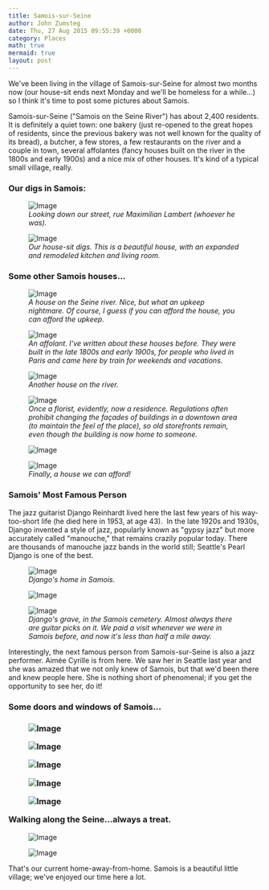 ```yaml
---
title: Samois-sur-Seine
author: John Zumsteg
date: Thu, 27 Aug 2015 09:55:39 +0000
category: Places
math: true
mermaid: true
layout: post
---
```

We've been living in the village of Samois-sur-Seine for almost two months now (our house-sit ends next Monday and we'll be homeless for a while...) so I think it's time to post some pictures about Samois.

Samois-sur-Seine ("Samois on the Seine River") has about 2,400 residents. It is definitely a quiet town: one bakery (just re-opened to the great hopes of residents, since the previous bakery was not well known for the quality of its bread), a butcher, a few stores, a few restaurants on the river and a couple in town, several affolantes (fancy houses built on the river in the 1800s and early 1900s) and a nice mix of other houses. It's kind of a typical small village, really.
<h3>Our digs in Samois:</h3>
<figure>
	<img src="{{"/assets/images/2015/08/Samois-23.jpg" | prepend: site.baseurl | prepend: site.url }}" alt="Image" />
	<figcaption><em>Looking down our street, rue Maximilian Lambert (whoever he was).</em></figcaption>
</figure>



<figure>
	<img src="{{"/assets/images/2015/08/Samois-24.jpg" | prepend: site.baseurl | prepend: site.url }}" alt="Image" />
	<figcaption><em>Our house-sit digs. This is a beautiful house, with an expanded and remodeled kitchen and living room.</em></figcaption>
</figure>


<h3>Some other Samois houses...</h3>
<figure>
	<img src="{{"/assets/images/2015/08/Samois-15.jpg" | prepend: site.baseurl | prepend: site.url }}" alt="Image" />
	<figcaption><em>A house on the Seine river. Nice, but what an upkeep nightmare. Of course, I guess if you can afford the house, you can afford the upkeep.</em></figcaption>
</figure>



<figure>
	<img src="{{"/assets/images/2015/08/Samois-14.jpg" | prepend: site.baseurl | prepend: site.url }}" alt="Image" />
	<figcaption><em>An affolant. I've written about these houses before. They were built in the late 1800s and early 1900s, for people who lived in Paris and came here by train for weekends and vacations.</em></figcaption>
</figure>



<figure>
	<img src="{{"/assets/images/2015/08/Samois-12.jpg" | prepend: site.baseurl | prepend: site.url }}" alt="Image" />
	<figcaption><em>Another house on the river.</em></figcaption>
</figure>



<figure>
	<img src="{{"/assets/images/2015/08/Samois-20.jpg" | prepend: site.baseurl | prepend: site.url }}" alt="Image" />
	<figcaption><em>Once a florist, evidently, now a residence. Regulations often prohibit changing the façades of buildings in a downtown area (to maintain the feel of the place), so old storefronts remain, even though the building is now home to someone.</em></figcaption>
</figure>



<figure>
	<img src="{{"/assets/images/2015/08/Samois-21.jpg" | prepend: site.baseurl | prepend: site.url }}" alt="Image" />
	<figcaption></figcaption>
</figure>



<figure>
	<img src="{{"/assets/images/2015/08/Samois-4.jpg" | prepend: site.baseurl | prepend: site.url }}" alt="Image" />
	<figcaption><em>Finally, a house we can afford!</em></figcaption>
</figure>


<h3>Samois' Most Famous Person</h3>
The jazz guitarist Django Reinhardt lived here the last few years of his way-too-short life (he died here in 1953, at age 43).  In the late 1920s and 1930s, Django invented a style of jazz, popularly known as "gypsy jazz" but more accurately called "manouche," that remains crazily popular today. There are thousands of manouche jazz bands in the world still; Seattle's Pearl Django is one of the best.

<figure>
	<img src="{{"/assets/images/2015/08/Samois-10.jpg" | prepend: site.baseurl | prepend: site.url }}" alt="Image" />
	<figcaption><em>Django's home in Samois.</em></figcaption>
</figure>



<figure>
	<img src="{{"/assets/images/2015/08/Samois-3.jpg" | prepend: site.baseurl | prepend: site.url }}" alt="Image" />
	<figcaption></figcaption>
</figure>



<figure>
	<img src="{{"/assets/images/2015/08/Samois.jpg" | prepend: site.baseurl | prepend: site.url }}" alt="Image" />
	<figcaption><em>Django's grave, in the Samois cemetery. Almost always there are guitar picks on it. We paid a visit whenever we were in Samois before, and now it's less than half a mile away.</em></figcaption>
</figure>



Interestingly, the next famous person from Samois-sur-Seine is also a jazz performer. Aimée Cyrille is from here. We saw her in Seattle last year and she was amazed that we not only knew of Samois, but that we'd been there and knew people here. She is nothing short of phenomenal; if you get the opportunity to see her, do it!
<h3>Some doors and windows of Samois...</h3>
<h3><figure>
	<img src="{{"/assets/images/2015/08/Samois-22.jpg" | prepend: site.baseurl | prepend: site.url }}" alt="Image" />
	<figcaption></figcaption>
</figure>

 <figure>
	<img src="{{"/assets/images/2015/08/Samois-17.jpg" | prepend: site.baseurl | prepend: site.url }}" alt="Image" />
	<figcaption></figcaption>
</figure>

 <figure>
	<img src="{{"/assets/images/2015/08/Samois-9.jpg" | prepend: site.baseurl | prepend: site.url }}" alt="Image" />
	<figcaption></figcaption>
</figure>

 <figure>
	<img src="{{"/assets/images/2015/08/Samois-8.jpg" | prepend: site.baseurl | prepend: site.url }}" alt="Image" />
	<figcaption></figcaption>
</figure>

 <figure>
	<img src="{{"/assets/images/2015/08/Samois-7.jpg" | prepend: site.baseurl | prepend: site.url }}" alt="Image" />
	<figcaption></figcaption>
</figure>

Walking along the Seine...always a treat.</h3>
<figure>
	<img src="{{"/assets/images/2015/08/Samois-11.jpg" | prepend: site.baseurl | prepend: site.url }}" alt="Image" />
	<figcaption></figcaption>
</figure>

<figure>
	<img src="{{"/assets/images/2015/08/Samois-16.jpg" | prepend: site.baseurl | prepend: site.url }}" alt="Image" />
	<figcaption></figcaption>
</figure>



That's our current home-away-from-home. Samois is a beautiful little village; we've enjoyed our time here a lot.

&nbsp;
